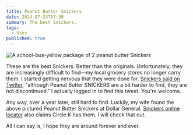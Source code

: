 ```yaml
---
title: Peanut Butter Snickers
date: 2024-07-23T17:30
summary: The best Snickers.
tags:
  - Uses
published: true
---
```

![A school-bus-yellow package of 2 peanut butter Snickers](/media/IMG_8683.jpg)

These are the best Snickers. Better than the originals. Unfortunately, they are increasingly difficult to find—my local grocery stores no longer carry them. I started getting nervous that they were done for. [Snickers said on Twitter](https://x.com/SNICKERS/status/1656375450820661254), "although Peanut Butter SNICKERS are a bit harder to find, they are not discontinued." I actually logged in to find this tweet. You're welcome.

Any way, over a year later, still hard to find. Luckily, my wife found the above pictured Peanut Butter Snickers at Dollar General. [Snickers online locator](https://www.snickers.com/where-to-buy?ps-sku=040000441489) also claims Circle K has them. I will check that out.

All I can say is, I hope they are around forever and ever.